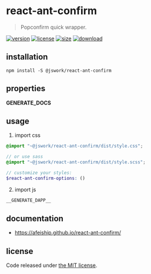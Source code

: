 # react-ant-confirm
> Popconfirm quick wrapper.

[![version][version-image]][version-url]
[![license][license-image]][license-url]
[![size][size-image]][size-url]
[![download][download-image]][download-url]

## installation
```shell
npm install -S @jswork/react-ant-confirm
```

## properties
__GENERATE_DOCS__

## usage
1. import css
  ```scss
  @import "~@jswork/react-ant-confirm/dist/style.css";

  // or use sass
  @import "~@jswork/react-ant-confirm/dist/style.scss";

  // customize your styles:
  $react-ant-confirm-options: ()
  ```
2. import js
  ```js
__GENERATE_DAPP__
  ```

## documentation
- https://afeiship.github.io/react-ant-confirm/


## license
Code released under [the MIT license](https://github.com/afeiship/react-ant-confirm/blob/master/LICENSE.txt).

[version-image]: https://img.shields.io/npm/v/@jswork/react-ant-confirm
[version-url]: https://npmjs.org/package/@jswork/react-ant-confirm

[license-image]: https://img.shields.io/npm/l/@jswork/react-ant-confirm
[license-url]: https://github.com/afeiship/react-ant-confirm/blob/master/LICENSE.txt

[size-image]: https://img.shields.io/bundlephobia/minzip/@jswork/react-ant-confirm
[size-url]: https://github.com/afeiship/react-ant-confirm/blob/master/dist/react-ant-confirm.min.js

[download-image]: https://img.shields.io/npm/dm/@jswork/react-ant-confirm
[download-url]: https://www.npmjs.com/package/@jswork/react-ant-confirm
